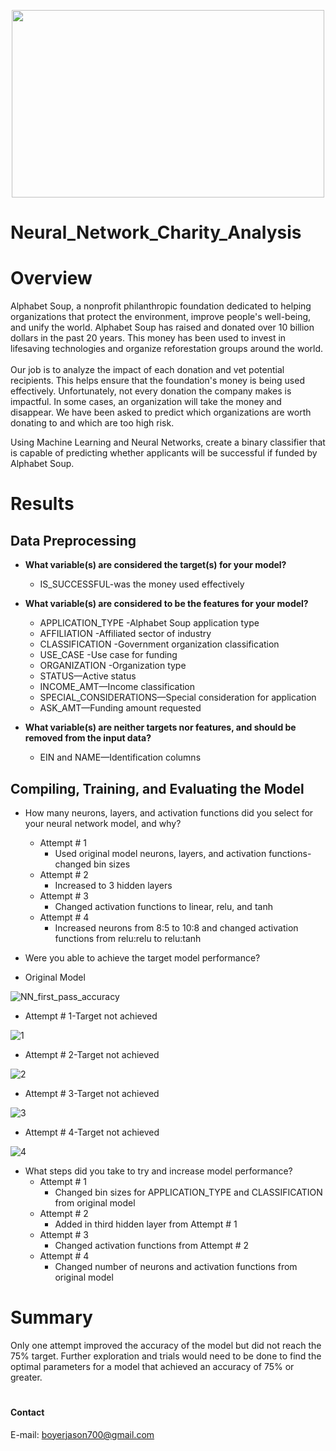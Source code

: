 <p align="center">
<img width="500" height="300" src="https://user-images.githubusercontent.com/74840026/139604405-812ed497-0033-4804-8c24-59480cf1b566.png">                                                                  
</p>


# Neural_Network_Charity_Analysis

# Overview
Alphabet Soup, a nonprofit philanthropic foundation dedicated to helping organizations that protect the environment, improve people's well-being, and unify the world.  Alphabet Soup has raised and donated over 10 billion dollars in the past 20 years.  This money has been used to invest in lifesaving technologies and organize reforestation groups around the world.  
<br>
Our job is to analyze the impact of each donation and vet potential recipients.  This helps ensure that the foundation's money is being used effectively.  Unfortunately, not every donation the company makes is impactful.  In some cases, an organization will take the money and disappear.  We have been asked to predict which organizations are worth donating to and which are too high risk. 
<br>

Using Machine Learning and Neural Networks, create a binary classifier that is capable of predicting whether applicants will be successful if funded by Alphabet Soup.

# Results

## Data Preprocessing
- **What variable(s) are considered the target(s) for your model?**
    - IS_SUCCESSFUL-was the money used effectively 
    
- **What variable(s) are considered to be the features for your model?**
    - APPLICATION_TYPE -Alphabet Soup application type
    - AFFILIATION -Affiliated sector of industry
    - CLASSIFICATION -Government organization classification
    - USE_CASE -Use case for funding
    - ORGANIZATION -Organization type
    - STATUS—Active status
    - INCOME_AMT—Income classification
    - SPECIAL_CONSIDERATIONS—Special consideration for application
    - ASK_AMT—Funding amount requested
    
- **What variable(s) are neither targets nor features, and should be removed from the input data?**
    - EIN and NAME—Identification columns
    

## Compiling, Training, and Evaluating the Model
- How many neurons, layers, and activation functions did you select for your neural network model, and why?
    - Attempt # 1
        - Used original model neurons, layers, and activation functions-changed bin sizes
    - Attempt # 2
        - Increased to 3 hidden layers
    - Attempt # 3
        - Changed activation functions to linear, relu, and tanh
    - Attempt # 4
        - Increased neurons from 8:5 to 10:8 and changed activation functions from relu:relu to relu:tanh
    
- Were you able to achieve the target model performance?

- Original Model

![NN_first_pass_accuracy](https://user-images.githubusercontent.com/74840026/139603908-bdde0b32-4310-40da-9a1f-20242c190a65.PNG)
<br>

- Attempt # 1-Target not achieved
        
![1](https://user-images.githubusercontent.com/74840026/139603796-8f4a45a1-6c40-4b6f-ab61-8833faa1ab79.PNG)
<br>

- Attempt # 2-Target not achieved

![2](https://user-images.githubusercontent.com/74840026/139603799-fa4f9d33-0612-4c10-be8d-2f2a99fb144a.PNG)
<br>

- Attempt # 3-Target not achieved
      
![3](https://user-images.githubusercontent.com/74840026/139603803-3d9157c6-54c0-461c-8d04-a210b219d48a.PNG)
<br>

- Attempt # 4-Target not achieved
       
![4](https://user-images.githubusercontent.com/74840026/139603804-db9b2e3c-a995-4ef7-89a0-5fb155375d3e.PNG)
<br>

- What steps did you take to try and increase model performance?
    - Attempt # 1
        - Changed bin sizes for APPLICATION_TYPE and CLASSIFICATION from original model
    - Attempt # 2
        - Added in third hidden layer from Attempt # 1
    - Attempt # 3
        - Changed activation functions from Attempt # 2
    - Attempt # 4
        - Changed number of neurons and activation functions from original model

# Summary
Only one attempt improved the accuracy of the model but did not reach the 75% target.  Further exploration and trials would need to be done to find the optimal parameters for a model that achieved an accuracy of 75% or greater.

# 
#### Contact
E-mail: boyerjason700@gmail.com
